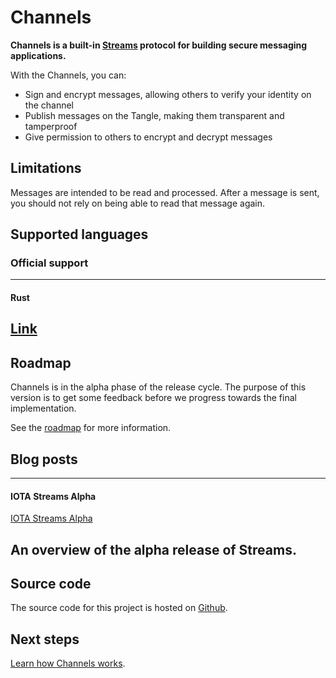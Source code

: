 # Channels

**Channels is a built-in [Streams](root://iota-streams/1.0/overview.md) protocol for building secure messaging applications.**

With the Channels, you can:

- Sign and encrypt messages, allowing others to verify your identity on the channel
- Publish messages on the Tangle, making them transparent and tamperproof
- Give permission to others to encrypt and decrypt messages

## Limitations

Messages are intended to be read and processed. After a message is sent, you should not rely on being able to read that message again.

## Supported languages

### **Official support** ###

---------------
#### **Rust** ####
[Link](/guides/designing-the-workflow.md/)
---------------

## Roadmap

Channels is in the alpha phase of the release cycle. The purpose of this version is to get some feedback before we progress towards the final implementation.

See the [roadmap](https://roadmap.iota.org/masked-authenticated-messaging-v1_1) for more information.

## Blog posts

---------------
#### **IOTA Streams Alpha** ####
[IOTA Streams Alpha](https://blog.iota.org/iota-streams-alpha-7e91ee326ac0)

An overview of the alpha release of Streams.
---------------

## Source code

The source code for this project is hosted on [Github](https://github.com/iotaledger/streams).

## Next steps

[Learn how Channels works](/how-it-works.md).